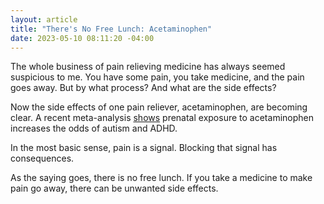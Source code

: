 ```yaml
---
layout: article
title: "There's No Free Lunch: Acetaminophen"
date: 2023-05-10 08:11:20 -04:00
---
```

T﻿he whole business of pain relieving medicine has always seemed suspicious to me.  You have some pain, you take medicine, and the pain goes away.  But by what process?  And what are the side effects?

N﻿ow the side effects of one pain reliever, acetaminophen, are becoming clear.  A recent meta-analysis [shows](https://pubmed.ncbi.nlm.nih.gov/34046850/) prenatal exposure to acetaminophen increases the odds of autism and ADHD.

I﻿n the most basic sense, pain is a signal.  Blocking that signal has consequences.

A﻿s the saying goes, there is no free lunch.  If you take a medicine to make pain go away, there can be unwanted side effects.